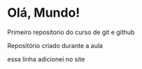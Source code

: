#  Olá, Mundo!
 Primeiro repositorio do curso de git e github

Repositório criado durante a aula

essa linha adicionei no site
